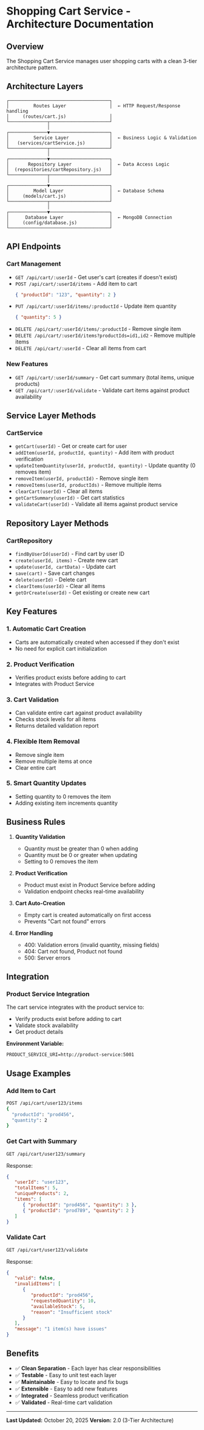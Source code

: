 # Shopping Cart Service - Architecture Documentation

## Overview

The Shopping Cart Service manages user shopping carts with a clean 3-tier architecture pattern.

## Architecture Layers

```
┌─────────────────────────────────────┐
│         Routes Layer                │  ← HTTP Request/Response handling
│     (routes/cart.js)                │
└──────────────┬──────────────────────┘
               │
┌──────────────▼──────────────────────┐
│         Service Layer               │  ← Business Logic & Validation
│   (services/cartService.js)         │
└──────────────┬──────────────────────┘
               │
┌──────────────▼──────────────────────┐
│       Repository Layer              │  ← Data Access Logic
│  (repositories/cartRepository.js)   │
└──────────────┬──────────────────────┘
               │
┌──────────────▼──────────────────────┐
│         Model Layer                 │  ← Database Schema
│     (models/cart.js)                │
└──────────────┬──────────────────────┘
               │
┌──────────────▼──────────────────────┐
│      Database Layer                 │  ← MongoDB Connection
│     (config/database.js)            │
└─────────────────────────────────────┘
```

## API Endpoints

### Cart Management

- `GET /api/cart/:userId` - Get user's cart (creates if doesn't exist)
- `POST /api/cart/:userId/items` - Add item to cart
   ```json
   { "productId": "123", "quantity": 2 }
   ```
- `PUT /api/cart/:userId/items/:productId` - Update item quantity
   ```json
   { "quantity": 5 }
   ```
- `DELETE /api/cart/:userId/items/:productId` - Remove single item
- `DELETE /api/cart/:userId/items?productIds=id1,id2` - Remove multiple items
- `DELETE /api/cart/:userId` - Clear all items from cart

### New Features

- `GET /api/cart/:userId/summary` - Get cart summary (total items, unique products)
- `GET /api/cart/:userId/validate` - Validate cart items against product availability

## Service Layer Methods

### CartService

- `getCart(userId)` - Get or create cart for user
- `addItem(userId, productId, quantity)` - Add item with product verification
- `updateItemQuantity(userId, productId, quantity)` - Update quantity (0 removes item)
- `removeItem(userId, productId)` - Remove single item
- `removeItems(userId, productIds)` - Remove multiple items
- `clearCart(userId)` - Clear all items
- `getCartSummary(userId)` - Get cart statistics
- `validateCart(userId)` - Validate all items against product service

## Repository Layer Methods

### CartRepository

- `findByUserId(userId)` - Find cart by user ID
- `create(userId, items)` - Create new cart
- `update(userId, cartData)` - Update cart
- `save(cart)` - Save cart changes
- `delete(userId)` - Delete cart
- `clearItems(userId)` - Clear all items
- `getOrCreate(userId)` - Get existing or create new cart

## Key Features

### 1. Automatic Cart Creation

- Carts are automatically created when accessed if they don't exist
- No need for explicit cart initialization

### 2. Product Verification

- Verifies product exists before adding to cart
- Integrates with Product Service

### 3. Cart Validation

- Can validate entire cart against product availability
- Checks stock levels for all items
- Returns detailed validation report

### 4. Flexible Item Removal

- Remove single item
- Remove multiple items at once
- Clear entire cart

### 5. Smart Quantity Updates

- Setting quantity to 0 removes the item
- Adding existing item increments quantity

## Business Rules

1. **Quantity Validation**
   - Quantity must be greater than 0 when adding
   - Quantity must be 0 or greater when updating
   - Setting to 0 removes the item

2. **Product Verification**
   - Product must exist in Product Service before adding
   - Validation endpoint checks real-time availability

3. **Cart Auto-Creation**
   - Empty cart is created automatically on first access
   - Prevents "Cart not found" errors

4. **Error Handling**
   - 400: Validation errors (invalid quantity, missing fields)
   - 404: Cart not found, Product not found
   - 500: Server errors

## Integration

### Product Service Integration

The cart service integrates with the product service to:

- Verify products exist before adding to cart
- Validate stock availability
- Get product details

**Environment Variable:**

```
PRODUCT_SERVICE_URI=http://product-service:5001
```

## Usage Examples

### Add Item to Cart

```bash
POST /api/cart/user123/items
{
  "productId": "prod456",
  "quantity": 2
}
```

### Get Cart with Summary

```bash
GET /api/cart/user123/summary
```

Response:

```json
{
   "userId": "user123",
   "totalItems": 5,
   "uniqueProducts": 2,
   "items": [
      { "productId": "prod456", "quantity": 3 },
      { "productId": "prod789", "quantity": 2 }
   ]
}
```

### Validate Cart

```bash
GET /api/cart/user123/validate
```

Response:

```json
{
   "valid": false,
   "invalidItems": [
      {
         "productId": "prod456",
         "requestedQuantity": 10,
         "availableStock": 5,
         "reason": "Insufficient stock"
      }
   ],
   "message": "1 item(s) have issues"
}
```

## Benefits

- ✅ **Clean Separation** - Each layer has clear responsibilities
- ✅ **Testable** - Easy to unit test each layer
- ✅ **Maintainable** - Easy to locate and fix bugs
- ✅ **Extensible** - Easy to add new features
- ✅ **Integrated** - Seamless product verification
- ✅ **Validated** - Real-time cart validation

---

**Last Updated:** October 20, 2025
**Version:** 2.0 (3-Tier Architecture)
